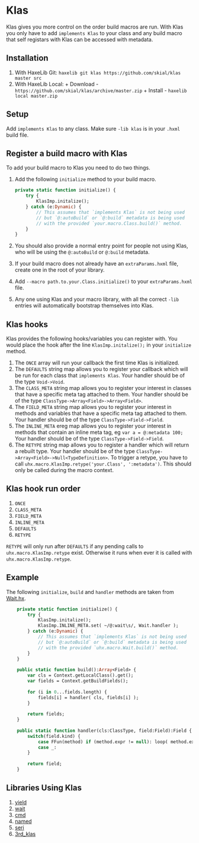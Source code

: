 # Klas

Klas gives you more control on the order build macros are run. With Klas you only
have to add `implements Klas` to your class and any build macro that self registars
with Klas can be accessed with metadata.

## Installation

1.	With HaxeLib Git: `haxelib git klas https://github.com/skial/klas master src`
2.	With HaxeLib Local:
		+ Download - `https://github.com/skial/klas/archive/master.zip`
		+ Install - `haxelib local master.zip`

## Setup

Add `implements Klas` to any class. Make sure `-lib klas` is in your `.hxml` build
file.

## Register a build macro with Klas

To add your build macro to Klas you need to do two things.

1.	Add the following `initialize` method to your build macro.

	```Haxe
	private static function initialize() {
		try {
			KlasImp.initalize();
		} catch (e:Dynamic) {
			// This assumes that `implements Klas` is not being used
			// but `@:autoBuild` or `@:build` metadata is being used 
			// with the provided `your.macro.Class.build()` method.
		}
	}
	```
	
2.	You should also provide a normal entry point for people not using Klas, who will
	be using the `@:autoBuild` or `@:build` metadata.
3. 	If your build macro does not already have an `extraParams.hxml` file, create one
	in the root of your library.
4.	Add `--macro path.to.your.Class.initialize()` to your `extraParams.hxml` file.
5.	Any one using Klas and your macro library, with all the correct `-lib` 
	entries will automatically bootstrap themselves into Klas.
	
## Klas hooks

Klas provides the following hooks/variables you can register with. You would place
the hook after the line `KlasImp.initalize();` in your `initialize` method.

1. 	The `ONCE` array will run your callback the first time Klas is initialized.
2. 	The `DEFAULTS` string map allows you to register your callback which will be run for
	each class that `implements Klas`. Your handler should be of the type `Void->Void`.
3.	The `CLASS_META` string map allows you to register your interest in classes that have a 
	specific meta tag attached to them. Your handler should be of the type 
	`ClassType->Array<Field>->Array<Field>`.
4.	The `FIELD_META` string map allows you to register your interest in methods and variables
	that have a specific meta tag attached to them. Your handler should be of the type
	`ClassType->Field->Field`.
5.	The `INLINE_META` ereg map allows you to register your interest in methods that contain an
	inline meta tag, eg `var a = @:metadata 100;` Your handler should be of the type
	`ClassType->Field->Field`.
6.	The `RETYPE` string map allows you to register a handler which will return a rebuilt type.
	Your handler should be of the type `ClassType->Array<Field>->Null<TypeDefinition>`.
	To trigger a retype, you have to call `uhx.macro.KlasImp.retype('your.Class', ':metadata')`. 
	This should only be called during the macro context.

## Klas hook run order

1.	`ONCE`
2.	`CLASS_META`
3.	`FIELD_META`
4.	`INLINE_META`
5.	`DEFAULTS`
6.	`RETYPE`

`RETYPE` will only run after `DEFAULTS` if any pending calls to `uhx.macro.KlasImp.retype` exist.
Otherwise it runs when ever it is called with `uhx.macro.KlasImp.retype`.

## Example

The following `initialize`, `build` and `handler` methods are taken from [Wait.hx].

```Haxe
	private static function initialize() {
		try {
			KlasImp.initalize();
			KlasImp.INLINE_META.set( ~/@:wait\s/, Wait.handler );
		} catch (e:Dynamic) {
			// This assumes that `implements Klas` is not being used
			// but `@:autoBuild` or `@:build` metadata is being used 
			// with the provided `uhx.macro.Wait.build()` method.
		}
	}
	
	public static function build():Array<Field> {
		var cls = Context.getLocalClass().get();
		var fields = Context.getBuildFields();
		
		for (i in 0...fields.length) {
			fields[i] = handler( cls, fields[i] );
		}
		
		return fields;
	}
	
	public static function handler(cls:ClassType, field:Field):Field {
		switch(field.kind) {
			case FFun(method) if (method.expr != null): loop( method.expr );
			case _:
		}
		
		return field;
	}
```

[wait.hx]: https://github.com/skial/wait/blob/master/src/uhx/macro/Wait.hx "Wait.hx"

	
## Libraries Using Klas

1.	[yield](https://github.com/skial/yield)
2.	[wait](https://github.com/skial/wait)
3.	[cmd](https://github.com/skial/cmd)
3.	[named](https://github.com/skial/named)
4.	[seri](https://github.com/skial/seri)
4.	[3rd_klas](https://github.com/skial/3rd_klas)